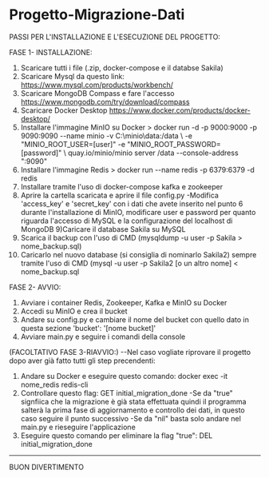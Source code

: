 # Progetto-Migrazione-Dati

PASSI PER L'INSTALLAZIONE E L'ESECUZIONE DEL PROGETTO:

FASE 1- INSTALLAZIONE:
1) Scaricare tutti i file (.zip, docker-compose e il databse Sakila)
2) Scaricare Mysql da questo link: https://www.mysql.com/products/workbench/
3) Scaricare MongoDB Compass e fare l'accesso https://www.mongodb.com/try/download/compass
4) Scaricare Docker Desktop https://www.docker.com/products/docker-desktop/
5) Installare l'immagine MinIO su Docker > docker run -d -p 9000:9000 -p 9090:9090 --name minio -v C:\minio\data:/data \ -e "MINIO_ROOT_USER=[user]" -e "MINIO_ROOT_PASSWORD=[password]" \ quay.io/minio/minio server /data --console-address ":9090"
6) Installare l'immagine Redis > docker run --name redis -p 6379:6379 -d redis
7) Installare tramite l'uso di docker-compose kafka e zookeeper
8) Aprire la cartella scaricata e aprire il file config.py
    -Modifica 'access_key' e 'secret_key' con i dati che avete inserito nel punto 6 durante l'installazione di MinIO, modificare user e password per quanto riguarda       l'accesso di MySQL e la configurazione del localhost di MongoDB
9)Caricare il database Sakila su MySQL
10) Scarica il backup con l'uso di CMD (mysqldump -u user -p Sakila > nome_backup.sql)
11) Caricarlo nel nuovo database (si consiglia di nominarlo Sakila2) sempre tramite l'uso di CMD (mysql -u user -p Sakila2 [o un altro nome] < nome_backup.sql

FASE 2- AVVIO:
1) Avviare i container Redis, Zookeeper, Kafka e MinIO su Docker
2) Accedi su MinIO e crea il bucket
3) Andare su config.py e cambiare il nome del bucket con quello dato in questa sezione 'bucket': '[nome bucket]'
4) Avviare main.py e seguire i comandi della console

(FACOLTATIVO FASE 3-RIAVVIO:)
--Nel caso vogliate riprovare il progetto dopo aver già fatto tutti gli step precendenti:
1) Andare su Docker e eseguire questo comando: docker exec -it nome_redis redis-cli
2) Controllare questo flag: GET initial_migration_done
  -Se da "true" signfiica che la migrazione è già stata effettuata quindi il programma salterà la prima fase di aggiornamento e controllo dei dati, in questo caso seguire il punto successivo
  -Se da "nil" basta solo andare nel main.py e rieseguire l'applicazione 
4) Eseguire questo comando per eliminare la flag "true": DEL initial_migration_done
-----

BUON DIVERTIMENTO
